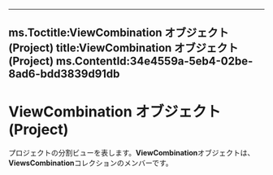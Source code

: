 

---
ms.Toctitle:ViewCombination オブジェクト (Project)
title:ViewCombination オブジェクト (Project)
ms.ContentId:34e4559a-5eb4-02be-8ad6-bdd3839d91db
---
# ViewCombination オブジェクト (Project)




プロジェクトの分割ビューを表します。**ViewCombination**オブジェクトは、 **ViewsCombination**コレクションのメンバーです。


